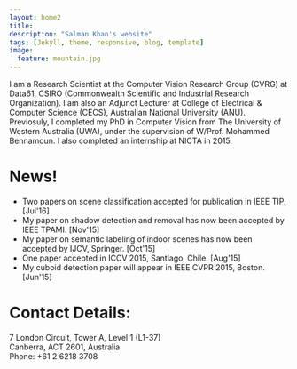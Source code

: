 ```yaml
---
layout: home2
title: 
description: "Salman Khan's website"
tags: [Jekyll, theme, responsive, blog, template]
image:
  feature: mountain.jpg
---
```

I am a Research Scientist at the Computer Vision Research Group (CVRG) at Data61, CSIRO (Commonwealth Scientific and Industrial Research Organization). I am also an Adjunct Lecturer at College of Electrical & Computer Science (CECS), Australian National University (ANU). 
<br />
Previosuly, I completed my PhD in Computer Vision from The University of Western Australia (UWA), under the supervision of W/Prof. Mohammed Bennamoun. I also completed an internship at NICTA in 2015. 

# News!

* Two papers on scene classification accepted for publication in IEEE TIP. [Jul'16]
* My paper on shadow detection and removal has now been accepted by IEEE TPAMI. [Nov'15]
* My paper on semantic labeling of indoor scenes has now been accepted by IJCV, Springer. [Oct'15]
* One paper accepted in ICCV 2015, Santiago, Chile. [Aug'15]
* My cuboid detection paper will appear in IEEE CVPR 2015, Boston. [Jun'15]

# Contact Details:  

7 London Circuit, Tower A, Level 1 (L1-37)  
Canberra, ACT 2601, Australia  
Phone: +61 2 6218 3708

